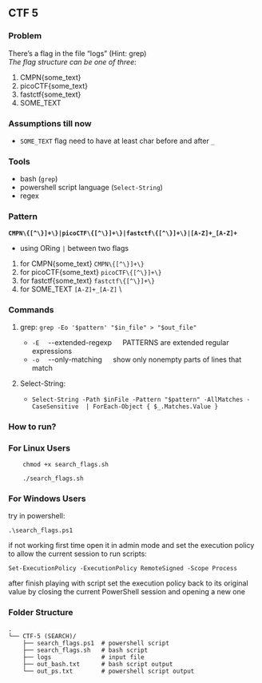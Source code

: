 ## CTF 5

### Problem
There’s a flag in the file “logs” (Hint: grep) \
_The flag structure can be one of three:_
1. CMPN{some_text}
2. picoCTF{some_text}
3. fastctf{some_text}
4. SOME_TEXT


### Assumptions till now
- `SOME_TEXT` flag need to have at least char before and after `_`

### Tools
- bash (`grep`)
- powershell script language (`Select-String`)
- regex


### Pattern
__`CMPN\{[^\}]+\}|picoCTF\{[^\}]+\}|fastctf\{[^\}]+\}|[A-Z]+_[A-Z]+`__
- using ORing `|` between two flags
1. for CMPN{some_text} `CMPN\{[^\}]+\}`
2. for picoCTF{some_text} `picoCTF\{[^\}]+\}`
3. for fastctf{some_text} `fastctf\{[^\}]+\}`
4. for SOME_TEXT `[A-Z]+_[A-Z]` \

### Commands
1. grep: `grep -Eo '$pattern' "$in_file" > "$out_file"`
    - `-E` &emsp;--extended-regexp  &emsp;  PATTERNS are extended regular expressions
    - `-o` &emsp;--only-matching    &emsp;  show only nonempty parts of lines that match

2. Select-String:
    - `Select-String -Path $inFile -Pattern "$pattern" -AllMatches -CaseSensitive  | ForEach-Object { $_.Matches.Value } `
    

### How to run?
### For Linux Users
```
    chmod +x search_flags.sh
```
```
    ./search_flags.sh
```
### For Windows Users
try in powershell: 
```
.\search_flags.ps1
```
if not working first time open it in admin mode and set the execution policy to allow the current session to run scripts:
```
Set-ExecutionPolicy -ExecutionPolicy RemoteSigned -Scope Process
```
after finish playing with script set the execution policy back to its original value by closing the current PowerShell session and opening a new one

### Folder Structure
```
.
└── CTF-5 (SEARCH)/
    ├── search_flags.ps1  # powershell script
    ├── search_flags.sh   # bash script 
    ├── logs              # input file
    ├── out_bash.txt      # bash script output
    └── out_ps.txt        # powershell script output
```

